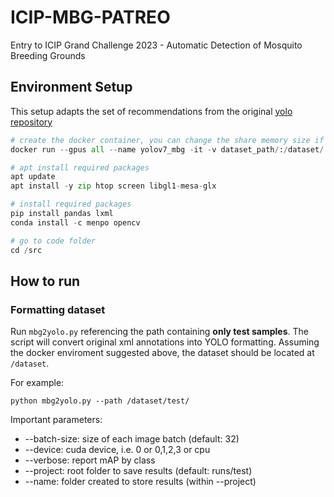 # ICIP-MBG-PATREO
Entry to ICIP Grand Challenge 2023 - Automatic Detection of Mosquito Breeding Grounds

## Environment Setup
This setup adapts the set of recommendations from the original [yolo repository](https://github.com/WongKinYiu/yolov7)

```python
# create the docker container, you can change the share memory size if you have more.
docker run --gpus all --name yolov7_mbg -it -v dataset_path/:/dataset/ -v code_path/:/src --shm-size=2g nvcr.io/nvidia/pytorch:21.08-py3

# apt install required packages
apt update
apt install -y zip htop screen libgl1-mesa-glx

# install required packages
pip install pandas lxml 
conda install -c menpo opencv

# go to code folder
cd /src
```

## How to run

### Formatting dataset
Run ```mbg2yolo.py``` referencing the path containing **only test samples**. The script will convert original xml annotations into YOLO formatting. Assuming the docker enviroment suggested above, the dataset should be located at ```/dataset```.   

For example:
```
python mbg2yolo.py --path /dataset/test/
````


Important parameters: 
- --batch-size: size of each image batch (default: 32)
- --device: cuda device, i.e. 0 or 0,1,2,3 or cpu
- --verbose: report mAP by class
- --project: root folder to save results (default: runs/test)
- --name: folder created to store results (within --project)

